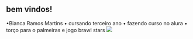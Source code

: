 ## bem vindos!
•Bianca Ramos Martins
• cursando terceiro ano
• fazendo curso no alura
• torço para o palmeiras e jogo brawl stars
![](![image](https://github.com/bibiramossm/bibiramossm/assets/172624866/49b40260-ca16-4ffc-878c-c6522c199dcd)
)

<!--
**bibiramossm/bibiramossm** is a ✨ _special_ ✨ repository because its `README.md` (this file) appears on your GitHub profile.

Here are some ideas to get you started:

- 🔭 I’m currently working on ...
- 🌱 I’m currently learning ...
- 👯 I’m looking to collaborate on ...
- 🤔 I’m looking for help with ...
- 💬 Ask me about ...
- 📫 How to reach me: ...
- 😄 Pronouns: ...
- ⚡ Fun fact: ...
-->
